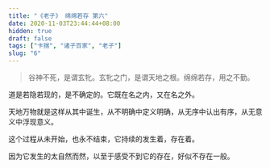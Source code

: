 ```yaml
---
title: "《老子》 绵绵若存 第六"
date: 2020-11-03T23:44:44+08:00
hidden: true
draft: false
tags: ["卡揣", "诸子百家", "老子"]
slug: "6"
---
```


> 谷神不死，是谓玄牝。玄牝之门，是谓天地之根。绵绵若存，用之不勤。

道是若隐若现的，是不确定的。它既在名之内，又在名之外。

天地万物就是这样从其中诞生，从不明确中定义明确，从无序中认出有序，从无意义中浮现意义。

这个过程从未开始，也永不结束，它持续的发生着，存在着。

因为它发生的太自然而然，以至于感受不到它的存在，好似不存在一般。
